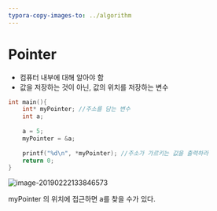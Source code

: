 ```yaml
---
typora-copy-images-to: ../algorithm
---
```


# Pointer

- 컴퓨터 내부에 대해 알아야 함
- 값을 저장하는 것이 아닌, 값의 위치를 저장하는 변수

```c++
int main(){
    int* myPointer; //주소를 담는 변수
    int a;
    
    a = 5;
    myPointer = &a;
    
    printf("%d\n", *myPointer); //주소가 가르키는 값을 출력하라
    return 0;
}
```

![image-20190222133846573](/Users/yunsungsong/Documents/github_peter/algorithm/image-20190222133846573.png)

myPointer 의 위치에 접근하면 a를 찾을 수가 있다.

